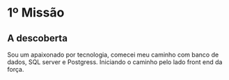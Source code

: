 # 1º Missão
## A descoberta

Sou um apaixonado por tecnologia, comecei meu caminho com banco de dados, SQL server e Postgress. Iniciando o caminho pelo lado front end da força.


